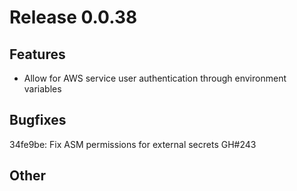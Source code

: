 # Release 0.0.38

## Features

- Allow for AWS service user authentication through environment variables

## Bugfixes
34fe9be: Fix ASM permissions for external secrets GH#243

## Other
